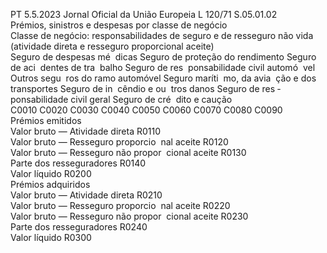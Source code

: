 PT  5.5.2023 Jornal Oficial da União Europeia L 120/71
 S.05.01.02  
Prémios, sinistros e despesas por classe de negócio  
Classe de negócio:  responsabilidades de seguro e de resseguro não vida (atividade direta e resseguro proporcional aceite)  
Seguro de 
despesas mé ­
dicas  Seguro de 
proteção do 
rendimento  Seguro de aci ­
dentes de tra ­
balho  Seguro de res ­
ponsabilidade 
civil automó ­
vel  Outros segu ­
ros do ramo 
automóvel  Seguro maríti ­
mo, da avia ­
ção e dos 
transportes  Seguro de in ­
cêndio e ou ­
tros danos  Seguro de res ­
ponsabilidade 
civil geral  Seguro de cré ­
dito e caução  
C0010  C0020  C0030  C0040  C0050  C0060  C0070  C0080  C0090  
Prémios emitidos  
Valor bruto — Atividade direta  R0110  
Valor bruto — Resseguro proporcio ­
nal aceite  R0120  
Valor bruto — Resseguro não propor ­
cional aceite  R0130  
Parte dos resseguradores  R0140  
Valor líquido  R0200  
Prémios adquiridos  
Valor bruto — Atividade direta  R0210  
Valor bruto — Resseguro proporcio ­
nal aceite  R0220  
Valor bruto — Resseguro não propor ­
cional aceite  R0230  
Parte dos resseguradores  R0240  
Valor líquido  R0300